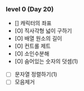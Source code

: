 ### level 0 (Day 20)

- [] 캐릭터의 좌표
- [O] 직사각형 넓이 구하기
- [O] 배열 원소의 길이
- [O] 컨트롤 제트
- [O] 소인수분해
- [O] 숨어있는 숫자의 덧셈(1)
- [ ] 문자열 정렬하기(1)
- [ ] 모음제거
